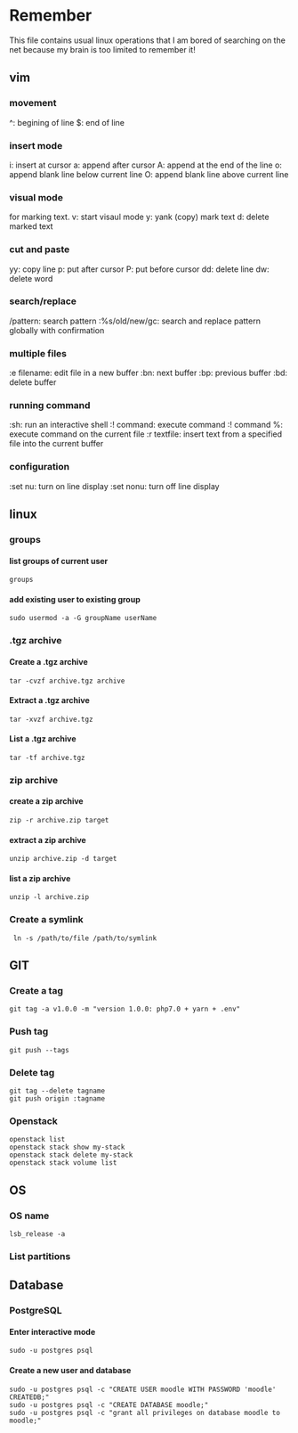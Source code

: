 # Remember

This file contains usual linux operations that I am bored of searching on the net because my brain is too limited to remember it!

## vim

### movement

^: begining of line
$: end of line

### insert mode

i: insert at cursor
a: append after cursor
A: append at the end of the line
o: append blank line below current line
O: append blank line above current line

### visual mode

for marking text.
v: start visaul mode
y: yank (copy) mark text
d: delete marked text

### cut and paste

yy: copy line
p: put after cursor
P: put before cursor
dd: delete line
dw: delete word

### search/replace

/pattern: search pattern
:%s/old/new/gc: search and replace pattern globally with confirmation

### multiple files

:e filename: edit file in a new buffer
:bn: next buffer
:bp: previous buffer
:bd: delete buffer

### running command 

:sh: run an interactive shell
:! command: execute command
:! command %: execute command on the current file
:r textfile: insert text from a specified file into the current buffer

### configuration

:set nu: turn on line display
:set nonu: turn off line display

## linux

### groups

#### list groups of current user

    groups

#### add existing user to existing group

    sudo usermod -a -G groupName userName

### .tgz archive

#### Create a .tgz archive

    tar -cvzf archive.tgz archive

#### Extract a .tgz archive

    tar -xvzf archive.tgz


#### List a .tgz archive

    tar -tf archive.tgz

### zip archive

#### create a zip archive

    zip -r archive.zip target

#### extract a zip archive 

    unzip archive.zip -d target

#### list a zip archive

    unzip -l archive.zip

### Create a symlink

     ln -s /path/to/file /path/to/symlink

## GIT

### Create a tag

    git tag -a v1.0.0 -m "version 1.0.0: php7.0 + yarn + .env"

### Push tag

    git push --tags

### Delete tag

    git tag --delete tagname
    git push origin :tagname

### Openstack

    openstack list
    openstack stack show my-stack
    openstack stack delete my-stack
    openstack stack volume list

## OS

### OS name
    lsb_release -a

### List partitions


## Database

### PostgreSQL

#### Enter interactive mode 

    sudo -u postgres psql
    
#### Create a new user and database

    sudo -u postgres psql -c "CREATE USER moodle WITH PASSWORD 'moodle' CREATEDB;"
    sudo -u postgres psql -c "CREATE DATABASE moodle;"
    sudo -u postgres psql -c "grant all privileges on database moodle to moodle;"
